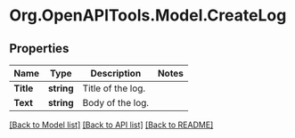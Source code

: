 
# Org.OpenAPITools.Model.CreateLog

## Properties

Name | Type | Description | Notes
------------ | ------------- | ------------- | -------------
**Title** | **string** | Title of the log. | 
**Text** | **string** | Body of the log. | 

[[Back to Model list]](../README.md#documentation-for-models)
[[Back to API list]](../README.md#documentation-for-api-endpoints)
[[Back to README]](../README.md)

